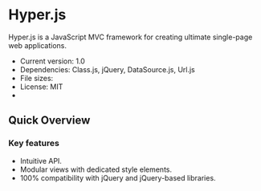 # Hyper.js
Hyper.js is a JavaScript MVC framework for creating ultimate single-page web applications.
- Current version: 1.0
- Dependencies: Class.js, jQuery, DataSource.js, Url.js
- File sizes: 
- License: MIT
- 
## Quick Overview
### Key features
- Intuitive API.
- Modular views with dedicated style elements.
- 100% compatibility with jQuery and jQuery-based libraries.
